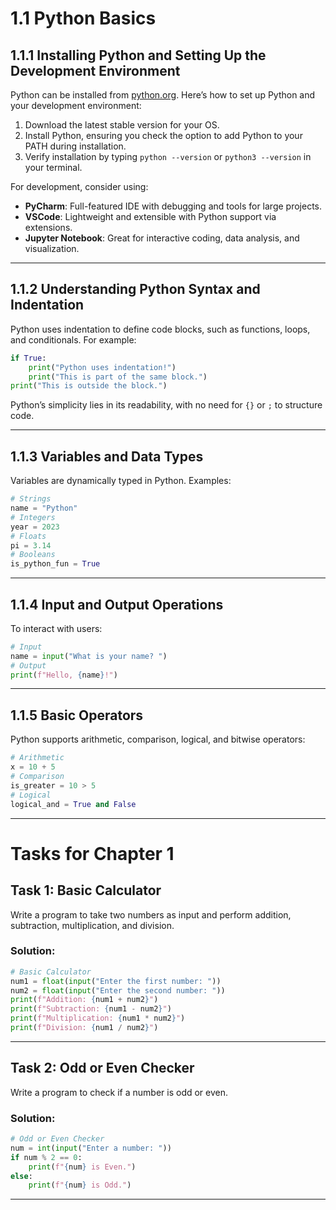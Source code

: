 # **1.1 Python Basics**

## **1.1.1 Installing Python and Setting Up the Development Environment**
Python can be installed from [python.org](https://www.python.org/). Here’s how to set up Python and your development environment:
1. Download the latest stable version for your OS.
2. Install Python, ensuring you check the option to add Python to your PATH during installation.
3. Verify installation by typing `python --version` or `python3 --version` in your terminal.

For development, consider using:
- **PyCharm**: Full-featured IDE with debugging and tools for large projects.
- **VSCode**: Lightweight and extensible with Python support via extensions.
- **Jupyter Notebook**: Great for interactive coding, data analysis, and visualization.

---

## **1.1.2 Understanding Python Syntax and Indentation**
Python uses indentation to define code blocks, such as functions, loops, and conditionals. For example:

```python
if True:
    print("Python uses indentation!")
    print("This is part of the same block.")
print("This is outside the block.")
```

Python’s simplicity lies in its readability, with no need for `{}` or `;` to structure code.

---

## **1.1.3 Variables and Data Types**
Variables are dynamically typed in Python. Examples:

```python
# Strings
name = "Python"
# Integers
year = 2023
# Floats
pi = 3.14
# Booleans
is_python_fun = True
```

---

## **1.1.4 Input and Output Operations**
To interact with users:

```python
# Input
name = input("What is your name? ")
# Output
print(f"Hello, {name}!")
```

---

## **1.1.5 Basic Operators**
Python supports arithmetic, comparison, logical, and bitwise operators:

```python
# Arithmetic
x = 10 + 5
# Comparison
is_greater = 10 > 5
# Logical
logical_and = True and False
```

---

# **Tasks for Chapter 1**

## **Task 1: Basic Calculator**
Write a program to take two numbers as input and perform addition, subtraction, multiplication, and division.

### **Solution:**
```python
# Basic Calculator
num1 = float(input("Enter the first number: "))
num2 = float(input("Enter the second number: "))
print(f"Addition: {num1 + num2}")
print(f"Subtraction: {num1 - num2}")
print(f"Multiplication: {num1 * num2}")
print(f"Division: {num1 / num2}")
```

---

## **Task 2: Odd or Even Checker**
Write a program to check if a number is odd or even.

### **Solution:**
```python
# Odd or Even Checker
num = int(input("Enter a number: "))
if num % 2 == 0:
    print(f"{num} is Even.")
else:
    print(f"{num} is Odd.")
```
---
